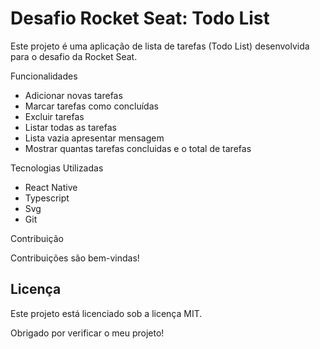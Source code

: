 <h1>Desafio Rocket Seat: Todo List</h1>

Este projeto é uma aplicação de lista de tarefas (Todo List) desenvolvida para o desafio da Rocket Seat.

Funcionalidades

- Adicionar novas tarefas
- Marcar tarefas como concluídas
- Excluir tarefas
- Listar todas as tarefas
- Lista vazia apresentar mensagem
- Mostrar quantas tarefas concluidas e o total de tarefas

Tecnologias Utilizadas

- React Native
- Typescript
- Svg
- Git

Contribuição

Contribuições são bem-vindas!

<h2>Licença</h2>
Este projeto está licenciado sob a licença MIT.

Obrigado por verificar o meu projeto!
